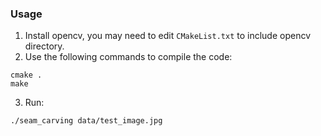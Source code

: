 ### Usage
1. Install opencv, you may need to edit `CMakeList.txt` to include opencv directory.
2. Use the following commands to compile the code:
```
cmake .
make
```
3. Run:
```
./seam_carving data/test_image.jpg
```
